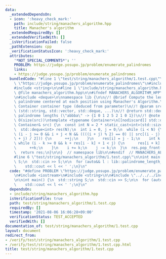 ```yaml
---
data:
  _extendedDependsOn:
  - icon: ':heavy_check_mark:'
    path: include/string/manachers_algorithm.hpp
    title: Manacher's algorithm
  _extendedRequiredBy: []
  _extendedVerifiedWith: []
  _isVerificationFailed: false
  _pathExtension: cpp
  _verificationStatusIcon: ':heavy_check_mark:'
  attributes:
    '*NOT_SPECIAL_COMMENTS*': ''
    PROBLEM: https://judge.yosupo.jp/problem/enumerate_palindromes
    links:
    - https://judge.yosupo.jp/problem/enumerate_palindromes
  bundledCode: "#line 1 \"test/string/manachers_algorithm/1.test.cpp\"\n#define PROBLEM\
    \ \"https://judge.yosupo.jp/problem/enumerate_palindromes\"\n#include <iostream>\n\
    #include <string>\n\n#line 1 \"include/string/manachers_algorithm.hpp\"\n\n//!\
    \ @file manachers_algorithm.hpp\n\n#ifndef MANACHERS_ALGORITHM_HPP\n#define MANACHERS_ALGORITHM_HPP\n\
    \n#include <deque>\n\nnamespace lib {\n\n//! @brief Compute the length of the\
    \ palindrome centered at each position using Manacher's Algorithm.\n//! @tparam\
    \ Container container type (deduced from parameter)\n//! @param src source container\
    \ (std::string, std::vector, std::deque, ...)\n//! @return std::deque<int> containing\
    \ palindrome lengths (\"abbba\" -> {1 0 1 2 5 2 1 0 1})\n//! @note Time complexity:\
    \ O(size(src))\ntemplate <typename Container>\n[[nodiscard]] std::deque<int> palindrome_length_array(const\
    \ Container& src) {\n  const int N = 2 * static_cast<int>(std::size(src)) + 1;\n\
    \  std::deque<int> res(N);\n  int i = 0, j = 0;\n  while (i < N) {\n    while\
    \ (i - j >= 0 && i + j < N && ((((i + j) % 2) == 0) || src[(i - j) / 2] == src[(i\
    \ + j) / 2])) {\n      ++j;\n    }\n    res[i] = j - 1;\n    int k  = 1;\n   \
    \ while (i - k >= 0 && k + res[i - k] + 1 < j) {\n      res[i + k] = res[i - k];\n\
    \      ++k;\n    }\n    i += k;\n    j -= k;\n  }\n  res.pop_front();\n  res.pop_back();\n\
    \  return res;\n}\n\n}  // namespace lib\n\n#endif  // MANACHERS_ALGORITHM_HPP\n\
    #line 6 \"test/string/manachers_algorithm/1.test.cpp\"\n\nint main() {\n  std::string\
    \ S;\n  std::cin >> S;\n\n  for (auto&& l : lib::palindrome_length_array(S))\n\
    \    std::cout << l << ' ';\n}\n"
  code: "#define PROBLEM \"https://judge.yosupo.jp/problem/enumerate_palindromes\"\
    \n#include <iostream>\n#include <string>\n\n#include \"../../../include/string/manachers_algorithm.hpp\"\
    \n\nint main() {\n  std::string S;\n  std::cin >> S;\n\n  for (auto&& l : lib::palindrome_length_array(S))\n\
    \    std::cout << l << ' ';\n}\n"
  dependsOn:
  - include/string/manachers_algorithm.hpp
  isVerificationFile: true
  path: test/string/manachers_algorithm/1.test.cpp
  requiredBy: []
  timestamp: '2021-08-06 16:06:28+09:00'
  verificationStatus: TEST_ACCEPTED
  verifiedWith: []
documentation_of: test/string/manachers_algorithm/1.test.cpp
layout: document
redirect_from:
- /verify/test/string/manachers_algorithm/1.test.cpp
- /verify/test/string/manachers_algorithm/1.test.cpp.html
title: test/string/manachers_algorithm/1.test.cpp
---
```

